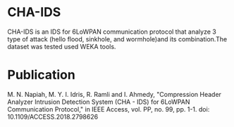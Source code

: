 # CHA-IDS

CHA-IDS is an IDS for 6LoWPAN communication protocol that analyze 3 type of attack (hello flood, sinkhole, and wormhole)and its 
combination.The dataset was tested used WEKA tools. 

# Publication
M. N. Napiah, M. Y. I. Idris, R. Ramli and I. Ahmedy, "Compression Header Analyzer Intrusion Detection System (CHA - IDS) for 6LoWPAN Communication Protocol," in IEEE Access, vol. PP, no. 99, pp. 1-1.
doi: 10.1109/ACCESS.2018.2798626
